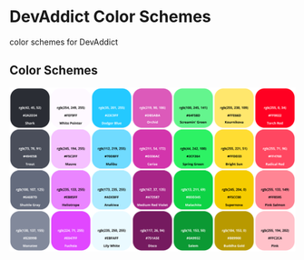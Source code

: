 # DevAddict Color Schemes
color schemes for DevAddict

## Color Schemes
![Color Schemes](./color-schemes.jpeg)


